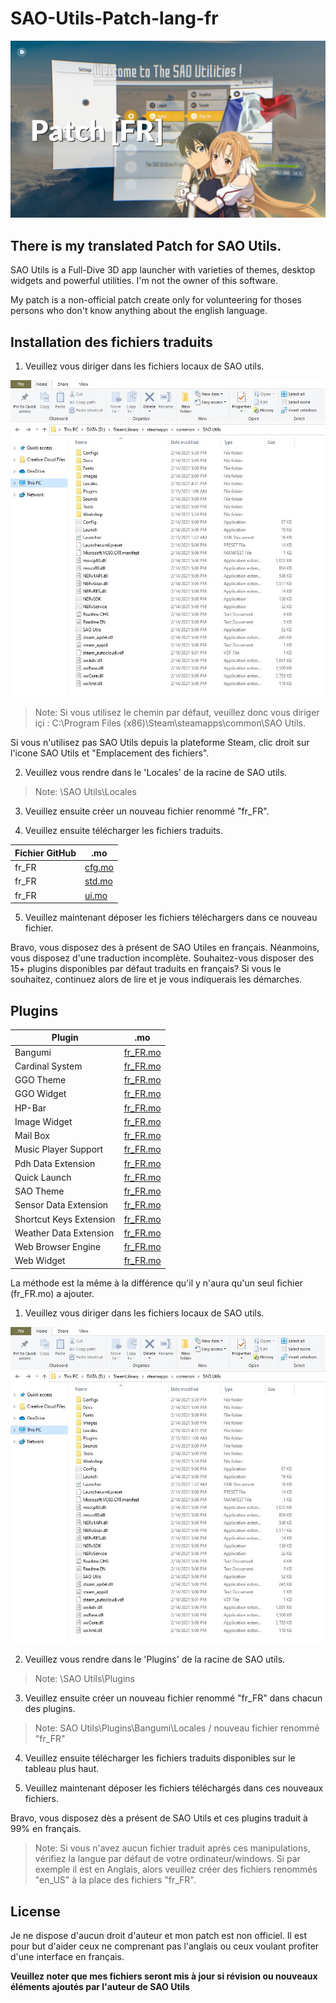 # SAO-Utils-Patch-lang-fr

![SAO Utils Patch[FR]](Images/final.jpg)

## There is my translated Patch for SAO Utils.

SAO Utils is a Full-Dive 3D app launcher with varieties of themes, desktop widgets and powerful utilities. 
I'm not the owner of this software.

My patch is a non-official patch create only for volunteering for thoses persons who don't know anything about the english language.

## Installation des fichiers traduits

1) Veuillez vous diriger dans les fichiers locaux de SAO utils.

![Fichiers locaux de SAO utils](Images/SnipOne.JPG)

> Note: Si vous utilisez le chemin par défaut, veuillez donc vous diriger içi :
 C:\Program Files (x86)\Steam\steamapps\common\SAO Utils.

Si vous n'utilisez pas SAO Utils depuis la plateforme Steam, clic droit sur l'icone SAO Utils et "Emplacement des fichiers".


2) Veuillez vous rendre dans le 'Locales' de la racine de SAO utils.

> Note: \SAO Utils\Locales

3) Veuillez ensuite créer un nouveau fichier renommé "fr_FR".

4) Veuillez ensuite télécharger les fichiers traduits.

| Fichier GitHub | .mo |
| ------ | ------ |
| fr_FR | [cfg.mo](Locales/fr_FR/cfg.mo)  |
| fr_FR | [std.mo](Locales/fr_FR/std.mo)  |
| fr_FR | [ui.mo](Locales/fr_FR/ui.mo)  |

5) Veuillez maintenant déposer les fichiers téléchargers dans ce nouveau fichier.

Bravo, vous disposez des à présent de SAO Utiles en français. 
Néanmoins, vous disposez d'une traduction incomplète.
Souhaitez-vous disposer des 15+ plugins disponibles par défaut traduits en français? Si vous le souhaitez, continuez alors de lire et je vous indiquerais les démarches.

## Plugins

| Plugin | .mo |
| ------ | ------ |
| Bangumi | [fr_FR.mo](Plugins/Bangumi/Locales/fr_FR.mo) |
| Cardinal System | [fr_FR.mo](Plugins/Bangumi/Locales/fr_FR.mo) |
| GGO Theme | [fr_FR.mo](Plugins/Bangumi/Locales/fr_FR.mo) |
| GGO Widget | [fr_FR.mo](Plugins/Bangumi/Locales/fr_FR.mo) |
| HP-Bar | [fr_FR.mo](Plugins/Bangumi/Locales/fr_FR.mo) |
| Image Widget | [fr_FR.mo](Plugins/Bangumi/Locales/fr_FR.mo) |
| Mail Box | [fr_FR.mo](Plugins/Bangumi/Locales/fr_FR.mo) |
| Music Player Support | [fr_FR.mo](Plugins/Bangumi/Locales/fr_FR.mo) |
| Pdh Data Extension | [fr_FR.mo](Plugins/Bangumi/Locales/fr_FR.mo) |
| Quick Launch | [fr_FR.mo](Plugins/Bangumi/Locales/fr_FR.mo) |
| SAO Theme | [fr_FR.mo](Plugins/Bangumi/Locales/fr_FR.mo) |
| Sensor Data Extension | [fr_FR.mo](Plugins/Bangumi/Locales/fr_FR.mo) |
| Shortcut Keys Extension | [fr_FR.mo](Plugins/Bangumi/Locales/fr_FR.mo) |
| Weather Data Extension | [fr_FR.mo](Plugins/Bangumi/Locales/fr_FR.mo) |
| Web Browser Engine | [fr_FR.mo](Plugins/Bangumi/Locales/fr_FR.mo) |
| Web Widget | [fr_FR.mo](Plugins/Bangumi/Locales/fr_FR.mo) |

La méthode est la même à la différence qu'il y n'aura qu'un seul fichier (fr_FR.mo) a ajouter.

1) Veuillez vous diriger dans les fichiers locaux de SAO utils.

![Fichiers locaux de SAO utils](Images/SnipOne.JPG)

2) Veuillez vous rendre dans le 'Plugins' de la racine de SAO utils.

> Note: \SAO Utils\Plugins

3) Veuillez ensuite créer un nouveau fichier renommé "fr_FR" dans chacun des plugins.

> Note: SAO Utils\Plugins\Bangumi\Locales / nouveau fichier renommé "fr_FR"

4) Veuillez ensuite télécharger les fichiers traduits disponibles sur le tableau plus haut.

5) Veuillez maintenant déposer les fichiers téléchargés dans ces nouveaux fichiers.

Bravo, vous disposez dès a présent de SAO Utils et ces plugins traduit à 99% en français.

> Note: 
Si vous n'avez aucun fichier traduit après ces manipulations, vérifiez
la langue par défaut de votre ordinateur/windows. Si par exemple il
est en Anglais, alors veuillez créer des fichiers renommés "en_US" à la place des
fichiers "fr_FR".

## License

Je ne dispose d'aucun droit d'auteur et mon patch est non officiel.
Il est pour but d'aider ceux ne comprenant pas l'anglais ou ceux voulant profiter d'une interface en français.

**Veuillez noter que mes fichiers seront mis à jour si révision ou nouveaux éléments ajoutés par l'auteur de SAO Utils**